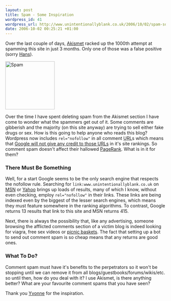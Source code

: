 ```yaml
---
layout: post
title: Spam - Some Inspiration
wordpress_id: 41
wordpress_url: http://www.unintentionallyblank.co.uk/2006/10/02/spam-some-inspiration/
date: 2006-10-02 00:25:21 +01:00
---
```

<p>Over the last couple of days, <a href="http://akismet.com/">Akismet</a> racked up the 1000th attempt at spamming this site in just 3 months. Only one of those was a false positive (sorry <a href="http://blogosquare.blog.mu/">Hans</a>).</p>
<img id="image40" src="http://www.unintentionallyblank.co.uk/wp-content/uploads/2006/10/spam.gif" alt="Spam" width="155" height="151" class="alignleft">
<p>Over the time I have spent deleting spam from the Akismet section I have come to wonder what the spammers get out of it. Some comments are gibberish and the majority (on this site anyway) are trying to sell either fake drugs or sex. How is this going to help anyone who reads this blog? Wordpress now includes <code class="inline">rel="nofollow"</code> in all comment <abbr title="Uniform Resource Locator">URL</abbr>s which means that <a href="http://googleblog.blogspot.com/2005/01/preventing-comment-spam.html">Google will not give any credit to those URLs</a> in it's site rankings. So comment spam doesn't affect their hallowed <a href="http://en.wikipedia.org/wiki/PageRank">PageRank</a>. What is in it for them?</p>
<h3>There Must Be Something</h3>
<p>Well, for a start Google seems to be the only search engine that respects the nofollow rule. Searching for <code class="inline">link:www.unintentionallyblank.co.uk</code> on <a href="http://search.msn.com">MSN</a> or <a href="http://search.yahoo.com">Yahoo</a> brings up loads of results, many of which I know, without even checking, employ <code class="inline">rel="nofollow"</code> in their links. These links are being indexed even by the biggest of the lesser search engines, which means they must feature somewhere in the ranking algorithms. To contrast, Google returns 13 results that link to this site and MSN returns 415.</p>
<p>Next, there is always the possibility that, like any advertising, someone browsing the afflicted comments section of a victim blog is indeed looking for viagra, free sex videos or <a href="http://www.flawdlogic.org/logic/2005/06/the_months_best_comment_spam.html">picnic baskets</a>. The fact that setting up a bot to send out comment spam is so cheap means that any returns are good ones.</p>
<h3>What To Do?</h3>
<p>Comment spam must have it's benefits to the perpetrators so it won't be stopping until we can remove it from all blogs/guestbooks/forums/wikis/etc. so until then, how do you deal with it? I use Akismet, is there anything better? What are your favourite comment spams that you have seen?</p>
<p>Thank you <a href="http://nektros.com/2006/10/01/hey-look-a-robert-frost-spambot/">Yvonne</a> for the inspiration.</p>
